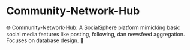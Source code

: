 # Community-Network-Hub
🌐 Community-Network-Hub: A SocialSphere platform mimicking basic social media features like posting, following, dan newsfeed aggregation. Focuses on database design. 👤
